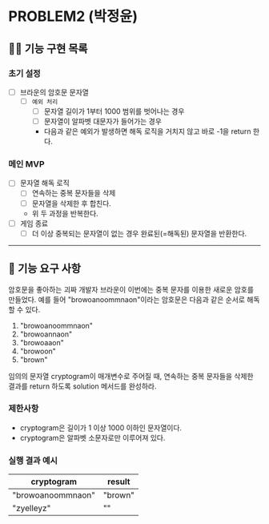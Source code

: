 # PROBLEM2 (박정윤)

## 🐻‍❄ 기능 구현 목록

### 초기 설정
- [ ] 브라운의 암호문 문자열
    - [ ] `예외 처리`
        - [ ] 문자열 길이가 1부터 1000 범위를 벗어나는 경우
        - [ ] 문자열이 알파벳 대문자가 들어가는 경우
        - 다음과 같은 예외가 발생하면 해독 로직을 거치지 않고 바로 -1을 return 한다.

### 메인 MVP
- [ ] 문자열 해독 로직
    - [ ] 연속하는 중복 문자들을 삭제
    - [ ] 문자열을 삭제한 후 합친다.
    - 위 두 과정을 반복한다.
- [ ] 게임 종료
    - [ ] 더 이상 중복되는 문자열이 없는 경우 완료된(=해독된) 문자열을 반환한다.

---

## 🚀 기능 요구 사항

암호문을 좋아하는 괴짜 개발자 브라운이 이번에는 중복 문자를 이용한 새로운 암호를 만들었다. 예를 들어 "browoanoommnaon"이라는 암호문은 다음과 같은 순서로 해독할 수 있다.

1. "browoanoommnaon"
2. "browoannaon"
3. "browoaaon"
4. "browoon"
5. "brown"

임의의 문자열 cryptogram이 매개변수로 주어질 때, 연속하는 중복 문자들을 삭제한 결과를 return 하도록 solution 메서드를 완성하라.

### 제한사항

- cryptogram은 길이가 1 이상 1000 이하인 문자열이다.
- cryptogram은 알파벳 소문자로만 이루어져 있다.

### 실행 결과 예시

| cryptogram | result |
| --- | --- |
| "browoanoommnaon" | "brown" |
| "zyelleyz" | "" |
